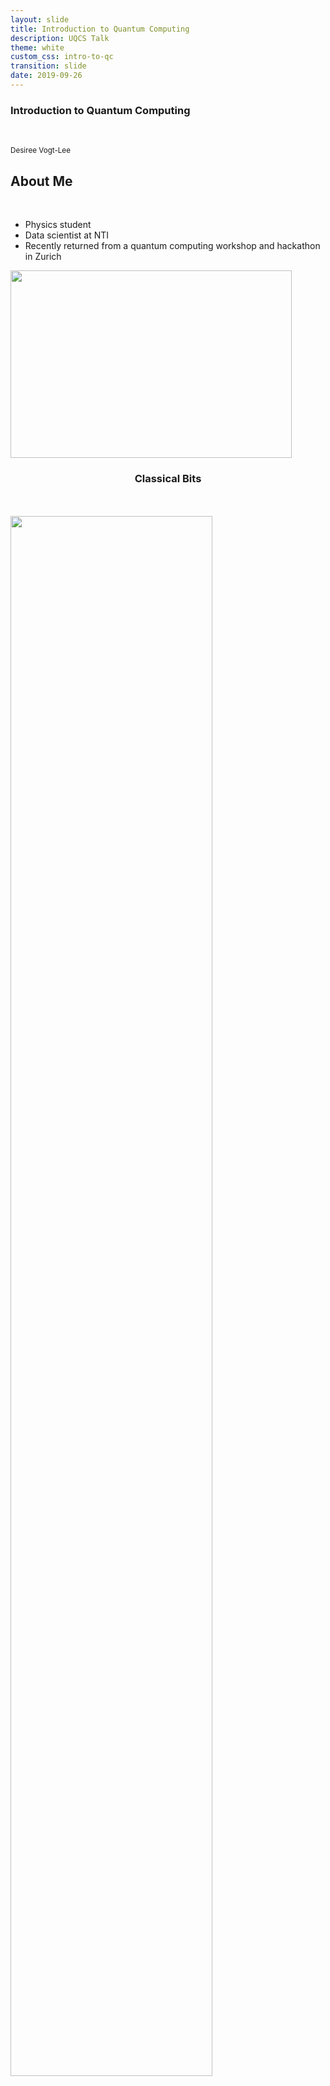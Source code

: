 ```yaml
---
layout: slide
title: Introduction to Quantum Computing
description: UQCS Talk
theme: white
custom_css: intro-to-qc
transition: slide
date: 2019-09-26
---
```


<!-- Title and About me slides -->
<section>
  <section>
    <h1>Introduction to Quantum Computing</h1>
    <br>
    <p>
      <small>Desiree Vogt-Lee</small>
    </p>
  </section>

  <section>
    <h2>About Me</h2>
    <br>
    <div class="left">
      <ul>
        <li class="fragment" data-autoslide="700">Physics student</li>
        <li class="fragment" data-autoslide="700">Data scientist at NTI</li>
        <li class="fragment">Recently returned from a quantum computing workshop and hackathon in
          Zurich</li>
      </ul>
    </div>
    <div class="right">
      <a href="http://www.desireevl.com/posts/qcamp-europe"><img width="450" height="300" src="/images/qcamp-europe/hack.jpg"></a>
    </div>
  </section>
</section>

<!-- Classical and quantum bits intro (exponential increase) -->
<section>
  <section>
    <div class="left">
      <h3 align="center">Classical Bits</h3>
      <br>
      <br>
      <a><img class="plain" width="80%" height="80%" src="/images/intro-qc/classical.png"></a>
    </div>
    <div class="right">
      <h3>Quantum Bits (qubits)</h3>
      <br>
      <img class="plain" align="center" width="350" height="350" src="https://upload.wikimedia.org/wikipedia/commons/6/6b/Bloch_sphere.svg">
      <p>$| \psi \rangle = \alpha | 0 \rangle + \beta | 1 \rangle$</p>
      <p class="cite">
          From <a href="https://commons.wikimedia.org/wiki/File:Bloch_sphere.svg">Wikicommons</a> (2009).
      </p>
    </div>
  </section>
  <section>
    <p>Classical Computation: checking all possibilities in rapid succession</p>
    <p>Quantum Computation: checking all possibilities in parallel</p>
    <br>
    <table style="background-color:rgba(241, 192, 192, 0.25);">
      <thead>
        <tr>
        <th>Qubits</th>
        <th>Possibilities</th>
        <th>Power $(2^N)$</th>
        </tr>
      </thead>
      <tbody>
        <tr>
        <td>1</td>
        <td>0, 1</td>
        <td>2</td>
        </tr>
        <tr>
        <td>2</td>
        <td>00, 10, 01, 11</td>
        <td>4</td>
        </tr>
        <tr>
        <td>3</td>
        <td>000, 001, 011, 110, 010, 100, 101, 111</td>
        <td>8</td>
        </tr>
      </tbody>
    </table>
    <br>
    <p>For each qubit added, the compute power doubles.</p>
  </section>
      <section>
            <h2>Quantum Computers</h2>
            <p align="left">Computers that use qubits instead of bits.</p>
            <p align="left">Quantum properties: superposition, entanglement, interference</p>            
            <p align="left">Different types of QCs: annealers, adiabatic, universal, Noisy Intermediate Scale Quantum (NISQ)</p>
            <p align="left">Usually when we refer to QCs, we mean fault tolerant devices, but currently we only have NISQ devices.</p>
    </section>
</section>

<!-- Unitary gates -->
<section>
  <section>
      <h2>Unitary Operators</h2>
      <p align="left">Operations are performed on universal QCs by applying unitary gates.</p>
      <p align="left">Gates must be unitary in order to be reversible and preserve the normalisation of the quantum state.</p>
      <p>$UU^{\dagger} = I$</p>
      <img class="plain" align="center" width="25%" height="25%" src="https://upload.wikimedia.org/wikipedia/commons/6/6b/Bloch_sphere.svg">
      <p class="cite">
        From <a href="https://commons.wikimedia.org/wiki/File:Bloch_sphere.svg">Wikicommons</a> (2009).
      </p>
    </section>
    <section>
    <h2>Gates - Pauli X</h2>
    <br>
    <div class="left">
      <a href="http://www.desireevl.com"><img class="plain" width="200" height="54.684" src="/images/intro-qc/x_gate.png"></a>
      <br>
      <p>Equivalent to a classical NOT gate</p>
      <p>Performs a bit flip operation</p>
      <br>
      <p>$X=\begin{bmatrix} 0 & 1\\ 1 & 0 \end{bmatrix}$</p>
    </div>
    <div class="fragment right" data-autoslide="900">
      <br>
      <a href="http://www.desireevl.com"><img class="plain" width="300" height="300" src="/images/intro_unitary/X.gif"></a>
    </div>
    <div class="fragment" data-autoslide="0"></div>
  </section>
  <section>
      <h2>Gates - Hadamard</h2>
      <div class="left">
        <a href="http://www.desireevl.com"><img class="plain" width="200" height="54.684" src="/images/intro-qc/h_gate.png"></a>
        <br>
        <p>No equivalent classical gate</p>
        <p>Puts qubit into superposition state between 0 and 1</p>
        <br>
        <p>$H=\frac{1}{\sqrt{2}}\begin{bmatrix} 1 & 1\\ 1 & -1 \end{bmatrix}$</p>
      </div>
      <div class="fragment right" data-autoslide="900">
        <br>
        <a href="http://www.desireevl.com"><img class="plain" width="300" height="300" src="/images/intro_unitary/hadamard.gif"></a>
      </div>
      <div class="fragment" data-autoslide="0"></div>
  </section>
      <section>
        <h2>Gates - Controlled NOT (CNOT)</h2>
        <div class="left">
            <img class="plain" style="padding-left: 100px;" width="40%" height="40%" src="https://upload.wikimedia.org/wikipedia/commons/4/4e/CNOT_gate.svg">
            <br>
            <p>Performs a bit flip operation based on the value of the first qubit</p>
            <p style="font-size: 80%">$CNOT=\begin{bmatrix} 1 &0  &0  &0 \\ 0 &1  &0  &0 \\ 0 &0  &0  &1 \\ 0 &0  &1  &0 \end{bmatrix}$</p>
        </div>
        <div class="fragment right" data-autoslide="900">
            <br>
            <table style="background-color:rgba(241, 192, 192, 0.25);">
                <thead>
                    <tr>
                    <th>Before</th>
                    <th>After</th>
                    </tr>
                </thead>
                <tbody>
                    <tr>
                    <td>00</td>
                    <td>00</td>
                    </tr>
                    <tr>
                    <td>01</td>
                    <td>01</td>
                    </tr>
                    <tr>
                    <td>10</td>
                    <td>11</td>
                    </tr>
                    <tr>
                    <td>11</td>
                    <td>10</td>
                    </tr>
                </tbody>
            </table>
        </div>
        <div class="fragment" data-autoslide="0"></div>
  </section>
</section>

<!-- Coding demo -->
<section>
        <h2>Example Coding on a Quantum Computer</h2>
        <a href="http://localhost:8888/notebooks/Bernstein-Vazirani.ipynb" target="_blank"><img class="plain" width="45%" height="45%" src="/images/intro-qc/code.png"></a>
</section>

<!-- Quantum algorithms -->
<section>
        <section>
            <h2>Quantum Algorithms - Shor's Algorithm</h2>
            <p>Factoring algorithm that runs in polynomial time</p>
            <img class="plain" align="center" width="60%" height="60%" src="https://upload.wikimedia.org/wikipedia/commons/6/6b/Shor%27s_algorithm.svg">
            <p class="cite">
              From <a href="https://upload.wikimedia.org/wikipedia/commons/6/6b/Shor%27s_algorithm.svg">Wikicommons</a> (2014).
            </p>
            <p>Could be used to break public key cryptography (RSA)</p>
        </section>
        <section>
          <h2>Quantum Algorithms - Grover's Algorithm</h2>
          <p>Searching algorithm that runs in $O(\sqrt{N})$ evaluations</p>
          <img class="plain" align="center" width="60%" height="60%" src="https://upload.wikimedia.org/wikipedia/commons/a/ae/Grovers_algorithm.svg">
          <p class="cite">
            From <a href="https://upload.wikimedia.org/wikipedia/commons/a/ae/Grovers_algorithm.svg">Wikicommons</a> (2009).
          </p>
        </section>
</section>

<!-- Applications -->
<section>
    <h2>Applications of Quantum Computing</h2>
    <div class="left">
        <img class="plain" style="padding-left: 100px;" width="10%" height="10%" src="/images/intro-qc/atom.png">
        <br>
        <p style="font-size: 90%; padding-left: 20px;"><b>Chemical Simulation</b></p>
        <ul style="line-height:10%">
            <li style="font-size: 75%">Molecular design</li>
            <li style="font-size: 75%">Drug discovery</li>
            <li style="font-size: 75%">Protein structure prediction</li>
        </ul>
        <br>
        <img class="plain" style="padding-left: 100px;" width="10%" height="10%" src="/images/intro-qc/lock.png">
        <br>
        <p style="font-size: 90%; padding-left: 50px;"><b>Cryptography</b></p>
        <ul style="line-height:10%">
            <li style="font-size: 75%">Breaking RSA</li>
            <li style="font-size: 75%">Breaking Diffie-Hellman</li>
        </ul>
    </div>
    <div class="right">
        <img class="plain" style="padding-right: 150px;" width="12%" height="12%" src="/images/intro-qc/chip.png">
        <br>
        <p style="font-size: 90%; padding-right: 50px;"><b>Artificial Intelligence</b></p>
        <ul style="line-height:10%; padding-right: 100px;">
            <li style="font-size: 75%">Prediction</li>
            <li style="font-size: 75%">Classification</li>
        </ul>
        <br>
        <img class="plain" style="padding-right: 150px;" width="9%" height="9%" src="/images/intro-qc/line-chart.png">
        <br>
        <p style="font-size: 90%; padding-right: 50px;"><b>Scenario Simulation</b></p>
        <ul style="line-height:10%">
            <li style="font-size: 75%">Risk Analysis</li>
            <li style="font-size: 75%">Disruption Management</li>
        </ul>
    </div>
</section>

<!-- Quantum error -->
<section>
        <h2 align="left">Biggest Issue with Current Quantum Computing</h2>
        <p align="left">Decoherence/Noise: the loss of coherence, where a quantum system reverts to a classical state due to interactions with the environment.</p>
        <p align="left">It is an issue as to perform computation, qubits need to be in an entangled or in superposition.</p>
        <p align="left">Overcome using quantum error correcting (QEC) codes such as repetition codes, and circuits are designed to not spread error.</p>
</section>

<!-- Hardware designs -->
<section>
    <h2>Hardware Designs</h2>
    <div>
        <table style="background-color:rgba(241, 192, 192, 0.25);">
                <thead>
                    <tr>
                    <th style="background-color:rgba(255, 255, 255)"></th>
                    <th style="padding: 0px; font-size: 70%; background-color:rgba(255, 255, 255)">Silicon Spin</th>
                    <th style="padding: 0px; font-size: 70%; background-color:rgba(255, 255, 255)">Superconducting</th>
                    <th style="padding: 0px; font-size: 70%; background-color:rgba(255, 255, 255)">Ion Traps</th>
                    <th style="padding: 0px; font-size: 70%; background-color:rgba(255, 255, 255)">Diamond</th>
                    </tr>
                </thead>
                <tbody>
                    <tr>
                    <td style="padding: 0px; font-size: 70%; background-color:rgba(255, 255, 255)"><b>Pros</b></td>
                    <td style="font-size: 70%;">High stability, reproducible, manufacturable</td>
                    <td style="font-size: 70%;">Fast, easy to fabricate, flexible</td>
                    <td style="font-size: 70%;">One of the first qubit designs, very stable</td>
                    <td style="font-size: 70%;">Can operate at room temperature, interacts with light</td>
                    </tr>
                    <tr>
                    <td style="padding: 0px; font-size: 70%; background-color:rgba(255, 255, 255)"><b>Cons</b></td>
                    <td style="font-size: 70%;">Difficult to interconnect: only two entangled</td>
                    <td style="font-size: 70%;">Unstable, low temperatures required</td>
                    <td style="font-size: 70%;">Requires large vacuum, many lasers and slow</td>
                    <td style="font-size: 70%;">Difficult to entangle and fabricate reproducibility</td>
                    </tr>
                    <tr>
                    <td style="padding: 0px; font-size: 70%; background-color:rgba(255, 255, 255)"><b>Number Entangled</b></td>
                    <td style="font-size: 70%;">2</td>
                    <td style="font-size: 70%;">53</td>
                    <td style="font-size: 70%;">14</td>
                    <td style="font-size: 70%;">2</td>
                    </tr>
                    <tr>
                    <td style="padding: 0px; font-size: 70%; background-color:rgba(255, 255, 255)"><b>Coherence Time</b></td>
                    <td style="font-size: 70%;">30s</td>
                    <td style="font-size: 70%;">50$\mu s$</td>
                    <td style="font-size: 70%;">1000s</td>
                    <td style="font-size: 70%;">2s</td>
                    </tr>
                    <tr>
                    <td style="padding: 0px; font-size: 70%; background-color:rgba(255, 255, 255)"><b>Developers</b></td>
                    <td style="font-size: 70%;">Intel, UNSW, Princeton, TUDelft</td>
                    <td style="font-size: 70%;">D-Wave, IBM, Google, Rigetti, TUDelft</td>
                    <td style="font-size: 70%;">IonQ, MIT</td>
                    <td style="font-size: 70%;">TUDelft, Harvard</td>
                    </tr>
                </tbody>
            </table>
    </div>
</section>

<!-- Dwave -->
<section>
    <section>
        <h2>D-Wave 2000Q</h2>
        <p>2000 qubit quantum annealer (not a universal quantum computer!)</p>
        <div class="left">
            <br>
            <a><img class="plain" width="80%" height="80%" src="https://upload.wikimedia.org/wikipedia/commons/1/17/DWave_128chip.jpg"></a>
            <p class="cite">
                From <a href="https://commons.wikimedia.org/wiki/File:DWave_128chip.jpg">D-Wave</a> (2009).
            </p>
        </div>
        <div class="right">
            <a><img class="plain" width="100%" height="100%" src="https://cdn.arstechnica.net/wp-content/uploads/2017/01/qubit_connectivity.gif"></a>
            <p class="cite">
                From <a href="https://arstechnica.com/science/2017/01/explaining-the-upside-and-downside-of-d-waves-new-quantum-computer/">Ars Technica</a> (2017).
            </p>
        </div>
    </section>
    <section>
        <h2>D-Wave Annealer Speedup</h2>
        <br>
        <img class="plain" width="60%" height="60%" src="/images/intro-qc/dwave-graph.png">
        <p style="font-size:50%"><b>DW</b>: D-Wave &emsp; <b>SA</b>: Simulated Annealing &emsp; <b>SVMC</b>: Spin Vector Monte Carlo &emsp; <b>QMC</b>: Quantum Monte Carlo &emsp; <b>HFS</b>: Hamze-de Freitas-Selb Algorithm</p>
        <p class="cite">
            From <a href="https://arxiv.org/pdf/1701.04579.pdf">Quantum Annealing amid Local Ruggedness and Global Frustration</a> (2017).
        </p>
    </section>
</section>

<!-- Google supremacy -->
<section>
        <section>
            <a href="https://www.popularmechanics.com/technology/a29190975/google-quantum-supremacy/"><img class="plain" src="/images/intro-qc/google_article.png"></a>
        </section>
        <section>
            <a href="https://t.co/YOeB4cZqN1?amp=1"><img class="plain" width="70%" height="70%" src="/images/intro-qc/google_paper.png"></a>
            <p style="font-size: 40%">(Not officially released or peer reviewed!)</p>
            <!-- <br> -->
            <div class="fragment" data-autoslide="700">
                <h4 align="left">The task:</h4>
                <p style="font-size:80%" align="left">Sampling the output of pseudo-random quantum circuits. The circuits entangle a set of qubits by repeated application of single and two qubit operations which produce a set of bitstrings.
                The output is a probability distribution of the bitstrings.</p>
            </div>
            <div class="fragment" data-autoslide="700">
                <h4 align="left">Result:</h4>
                <p style="font-size:80%" align="left">Sampling the random circuit 1 million times <br>
                Google Sycamore (53 qubits): 200s <br>
                Classical supercomputer (Summit, Julich): 10,000yrs on 10M cores</p>
            </div>
            <div class="fragment" data-autoslide="700">
                <h4 align="left">Implication:</h4> 
                <p style="font-size:80%" align="left">Does <em>not</em> mean we can now break encryption!</p>
            </div>
            <div class="fragment" data-autoslide="0"></div>
        </section>
</section>

<!-- Quantum bullshit -->
<section>
    <div class="left">
        <h2>Quantum Bullshit Detector</h2>
        <p>Detects bullshit articles and comments in the media.</p>		
        <a href="https://twitter.com/BullshitQuantum"><img class="plain" src="/images/intro-qc/bs_banner.png"></a>
    </div>
    <div class="right">
        <a href="https://twitter.com/BullshitQuantum/status/1175214729347751938"><img class="plain fragment" data-autoslide="700" width="80%" height="80%" src="/images/intro-qc/bs2.png"></a>
        <a href="https://twitter.com/BullshitQuantum/status/1161304665952120833"><img class="plain fragment" data-autoslide="700" width="80%" height="80%" src="/images/intro-qc/nbs.png"></a>
        <a href="https://twitter.com/BullshitQuantum/status/1175257413319938049"><img class="plain fragment" data-autoslide="700" width="80%" height="80%" src="/images/intro-qc/bs1.png"></a>
    </div>
    <div class="fragment" data-autoslide="0"></div>
</section>

<!-- Useful resources -->
<section>
  <h2>Useful Resources</h2>
    <ul class="fragment scrollbar" data-autoslide="700">
        <li>Slides: <a href="https://desireevl.com/slides">https://desireevl.com/slides</a></li>
        <li>Bernstein-Vazirani IPYNB: <a href="https://github.com/desireevl/desireevl.github.io/blob/master/images/intro-qc/Bernstein-Vazirani.ipynb">https://github.com/desireevl/desireevl.github.io/blob/master/images/intro-qc/Bernstein-Vazirani.ipynb</a></li>
        <li>List of QC resources: <a href="https://github.com/desireevl/awesome-quantum-computing">https://github.com/desireevl/awesome-quantum-computing</a></li>
        <li>Michelle Simmons talk: <a href="https://www.youtube.com/watch?v=FnPp73F5cnE ">https://www.youtube.com/watch?v=FnPp73F5cnE</a></li>
        <li>D-Wave hardware: <a href="https://arxiv.org/pdf/1611.04528.pdf">https://arxiv.org/pdf/1611.04528.pdf</a>, <a href="https://arxiv.org/pdf/1701.04579.pdf">https://arxiv.org/pdf/1701.04579.pdf</a></li>
        <li>Google quantum supremacy paper: <a href="https://t.co/TVgiNS54FK?amp=1">https://t.co/TVgiNS54FK?amp=1</a></li>
        <li>Google quantum supremacy supplementary materials: <a href="https://t.co/8m8NHBbcDK?amp=1">https://t.co/8m8NHBbcDK?amp=1</a> </li>
    </ul>
  <div class="fragment" data-autoslide="0"></div>
</section>

<!-- Thanks and social media -->
<section>
  <h2>Thanks!</h2>
  <br>
  <div class="left">
    <br>
    <div>
      <img style="vertical-align:middle" src="/images/intro-qc/computer.png" class="plain" width="35" height="35">
      <span style="padding: 0 0 0 0.5em"><a href="https://desireevl.com">desireevl.com</a></span>
    </div>
    <div>
      <img style="vertical-align:middle" src="/images/intro-qc/instagram.png" class="plain" width="30" height="30">
      <span style="padding: 0 0 0 0.5em"><a href="http://instagram.com/mr.miso.oz">@mr.miso.oz (my cat)</a></span>
    </div>
    <div>
      <img style="vertical-align:middle" src="/images/intro-qc/twitter.png" class="plain" width="35" height="35">
      <span style="padding: 0 0 0 0.5em"><a href="https://twitter.com/desireevogtlee">@desireevogtlee</a></span>
    </div>
  </div>
  <div class="right">
    <a href="http://www.desireevl.com"><img class="plain" width="450" height="250" src="/images/miso.jpg"></a>
  </div>
</section>
